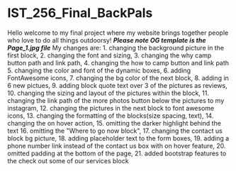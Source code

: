 # IST_256_Final_BackPals
Hello welcome to my final project where my website brings together people who love to do all things outdoorsy!
***Please note OG template is the Page_1.jpg file***
My changes are: 1. changing the background picture in the first block, 2. changing the font and sizing, 3. changing the why camp button path and link path, 4. changing the how to camp button and link path 5. changing the color and font of the dynamic boxes, 6. adding FontAwesome icons, 7. changing the bg color of the next block, 8. adding in 6 new pictues, 9. adding block quote text over 3 of the pictures as reviews, 10. changing the sizing and layout of the pictures within the block, 11. changing the link path of the more photos button below the pictures to my instagram, 12. changing the pictures in the next block to font awesome icons, 13. changing the formatting of the blocks(size spacing, text), 14. changing the on hover action, 15. omitting the darker highlight behind the text  16. omitting the "Where to go now block", 17. changing the contact us block bg picture, 18. adding placeholder text to the form boxes, 19. adding a phone number link instead of the contact us box with on hover feature, 20. omitted padding at the bottom of the page, 21. added bootstrap features to the check out some of our services block

